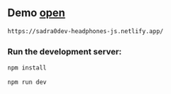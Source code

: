 ## Demo [open](https://sadra0dev-headphones-js.netlify.app/)

```bash
https://sadra0dev-headphones-js.netlify.app/
```

### Run the development server:

```bash
npm install
```

```bash
npm run dev
```

